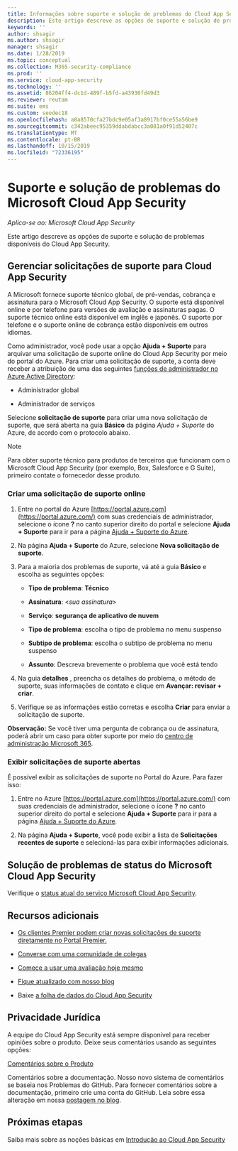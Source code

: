 ```yaml
---
title: Informações sobre suporte e solução de problemas do Cloud App Security
description: Este artigo descreve as opções de suporte e solução de problemas do Microsoft Cloud App Security
keywords: ''
author: shsagir
ms.author: shsagir
manager: shsagir
ms.date: 1/28/2019
ms.topic: conceptual
ms.collection: M365-security-compliance
ms.prod: ''
ms.service: cloud-app-security
ms.technology: ''
ms.assetid: 86204ff4-dc1d-489f-b5fd-a43930fd49d3
ms.reviewer: reutam
ms.suite: ems
ms.custom: seodec18
ms.openlocfilehash: a8a8570cfa27bdc9e05af3a8917bf0ce55a56be9
ms.sourcegitcommit: c342abeec95359ddabdabcc3a081a0f91d52407c
ms.translationtype: MT
ms.contentlocale: pt-BR
ms.lasthandoff: 10/15/2019
ms.locfileid: "72336195"
---
```

# <a name="support-and-troubleshooting-microsoft-cloud-app-security"></a>Suporte e solução de problemas do Microsoft Cloud App Security

*Aplica-se ao: Microsoft Cloud App Security*

Este artigo descreve as opções de suporte e solução de problemas disponíveis do Cloud App Security.

## <a name="manage-support-requests-for-cloud-app-security"></a>Gerenciar solicitações de suporte para Cloud App Security

A Microsoft fornece suporte técnico global, de pré-vendas, cobrança e assinatura para o Microsoft Cloud App Security. O suporte está disponível online e por telefone para versões de avaliação e assinaturas pagas. O suporte técnico online está disponível em inglês e japonês. O suporte por telefone e o suporte online de cobrança estão disponíveis em outros idiomas.

Como administrador, você pode usar a opção **Ajuda + Suporte** para arquivar uma solicitação de suporte online do Cloud App Security por meio do portal do Azure. Para criar uma solicitação de suporte, a conta deve receber a atribuição de uma das seguintes [funções de administrador no Azure Active Directory](https://docs.microsoft.com/azure/active-directory/active-directory-assign-admin-roles-azure-portal):

-   Administrador global

-   Administrador de serviços

Selecione **solicitação de suporte** para criar uma nova solicitação de suporte, que será aberta na guia **Básico** da página *Ajuda + Suporte* do Azure, de acordo com o protocolo abaixo.

>[!NOTE]
> Para obter suporte técnico para produtos de terceiros que funcionam com o Microsoft Cloud App Security (por exemplo, Box, Salesforce e G Suite), primeiro contate o fornecedor desse produto.


### <a name="create-an-online-support-request"></a>Criar uma solicitação de suporte online

1.  Entre no portal do Azure [https://portal.azure.com](https://portal.azure.com/) com suas credenciais de administrador, selecione o ícone **?** no canto superior direito do portal e selecione **Ajuda + Suporte** para ir para a página [Ajuda + Suporte do Azure](https://ms.portal.azure.com/#blade/Microsoft_Azure_Support/HelpAndSupportBlade/overview).

2.  Na página **Ajuda + Suporte** do Azure, selecione **Nova solicitação de suporte**.

3.  Para a maioria dos problemas de suporte, vá até a guia **Básico** e escolha as seguintes opções:

    -   **Tipo de problema**: **Técnico**

    -   **Assinatura**: \<*sua assinatura*\>

    -   **Serviço**: **segurança de aplicativo de nuvem**

    -   **Tipo de problema**: escolha o tipo de problema no menu suspenso

    -   **Subtipo de problema**: escolha o subtipo de problema no menu suspenso

    -   **Assunto**: Descreva brevemente o problema que você está tendo

4.  Na guia **detalhes** , preencha os detalhes do problema, o método de suporte, suas informações de contato e clique em **Avançar: revisar + criar**.

5.  Verifique se as informações estão corretas e escolha **Criar** para enviar a solicitação de suporte.

**Observação:** Se você tiver uma pergunta de cobrança ou de assinatura, poderá abrir um caso para obter suporte por meio do [centro de administração Microsoft 365](https://admin.microsoft.com/Support/SupportEntry.aspx).

### <a name="view-open-support-requests"></a>Exibir solicitações de suporte abertas

É possível exibir as solicitações de suporte no Portal do Azure. Para fazer isso:

1.  Entre no Azure [https://portal.azure.com](https://portal.azure.com/) com suas credenciais de administrador, selecione o ícone **?** no canto superior direito do portal e selecione **Ajuda + Suporte** para ir para a página [Ajuda + Suporte do Azure](https://ms.portal.azure.com/#blade/Microsoft_Azure_Support/HelpAndSupportBlade/overview).

2.  Na página **Ajuda + Suporte**, você pode exibir a lista de **Solicitações recentes de suporte** e selecioná-las para exibir informações adicionais.

## <a name="troubleshooting-microsoft-cloud-app-security-status"></a>Solução de problemas de status do Microsoft Cloud App Security

Verifique o [status atual do serviço Microsoft Cloud App Security](https://status.cloudappsecurity.com/).


## <a name="additional-resources"></a>Recursos adicionais

- [Os clientes Premier podem criar novas solicitações de suporte diretamente no Portal Premier.](https://premier.microsoft.com/)

-  [Converse com uma comunidade de colegas](https://techcommunity.microsoft.com/t5/Microsoft-Cloud-App-Security/bd-p/MicrosoftCloudAppSecurity)

-   [Comece a usar uma avaliação hoje mesmo](https://signup.microsoft.com/Signup?OfferId=757c4c34-d589-46e4-9579-120bba5c92ed&ali=1)

-   [Fique atualizado com nosso blog](https://techcommunity.microsoft.com/t5/Enterprise-Mobility-Security/bg-p/enterprisemobilityandsecurity/label-name/Microsoft%20Cloud%20App%20Security)

-   Baixe [a folha de dados do Cloud App Security](http://download.microsoft.com/download/E/F/E/EFE908F8-7EDB-4244-8039-67BA574186CC/Microsoft_Cloud_App_Security_eBook.pdf)

## <a name="feedback"></a>Privacidade Jurídica

A equipe do Cloud App Security está sempre disponível para receber opiniões sobre o produto. Deixe seus comentários usando as seguintes opções:

[Comentários sobre o Produto](https://microsoftsecurity.uservoice.com/forums/905161-cloud-app-security) 

Comentários sobre a documentação. Nosso novo sistema de comentários se baseia nos Problemas do GitHub. Para fornecer comentários sobre a documentação, primeiro crie uma conta do GitHub. Leia sobre essa alteração em nossa [postagem no blog](https://docs.microsoft.com/teamblog/a-new-feedback-system-is-coming-to-docs).



## <a name="next-steps"></a>Próximas etapas 

Saiba mais sobre as noções básicas em [Introdução ao Cloud App Security](getting-started-with-cloud-app-security.md) 
